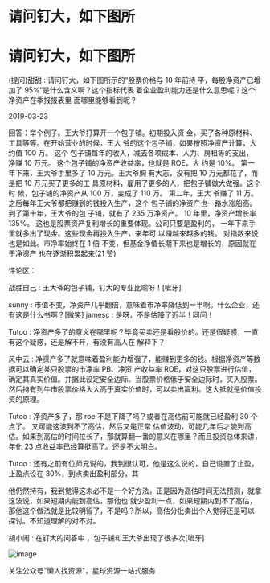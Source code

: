 # 请问钉大，如下图所

# 请问钉大，如下图所

(提问)甜甜 : 请问钉大，如下图所示的“股票价格与 10 年前持 平，每股净资产已增加了 95%”是什么含义啊？这个指标代表 着企业盈利能力还是什么意思呢？这个净资产在季报报表里 面哪里能够看到呢？

2019-03-23

回答：举个例子。王大爷打算开一个包子铺。初期投入资 金，买了各种原材料、工具等等。在开始营业的时候，王大 爷的这个包子铺，如果按照净资产计算，大约值 100 万。 这个 包子铺每年的收入，减去各项成本、人力、房租等的支出， 净赚 10 万元。 这个包子铺的净资产收益率，也就是 ROE，大 约是 10%。 第一年下来，王大爷手里多了 10 万元。王大爷胸 有大志，没有把 10 万元都花了，而是把 10 万元买了更多的工 具原材料，雇用了更多的人，把包子铺做大做强。这个时 候，包子铺的净资产从 100 万，变成了 110 万。 第二年，王大 爷赚了 11 万。之后每年王大爷都把赚到的钱投入生产，这个 包子铺的净资产也一路水涨船高。到了第十年，王大爷的包 子铺，就有了 235 万净资产。 10 年里，净资产增长率 135%。 这也是股票资产复利增长的重要体现。公司只要是盈利的， 一年下来手里就多出了现金。这些现金再投入生产，来年可 以赚越来越多的钱。 对指数来说也是如此。市净率始终在 1 倍 不变，但基金净值长期下来也是增长的，原因就在于净资产 也在逐渐积累起来(21 赞)

评论区：

战胜自己 : 王大爷的包子铺，钉大的专业比喻呀！[呲牙]

sunny : 市值不变，净资产几乎翻倍，意味着市净率降低到一半啊。什么企业，还有这是什么书啊？[微笑] jamesc : 是呀，不是估降了近半！同问！

Tutoo : 净资产多了的意义在哪里呢？毕竟买卖还是看股价的。还是很疑惑，一直有这个疑惑，还是解不开，有没有高人在 解释下？

风中云 : 净资产多了就意味着盈利能力增强了，能赚到更多的钱。根据净资产等数据可以确定某只股票的市净率 PB、净资 产收益率 ROE，对这只股票进行估值，确定其真实价值。并据此设定安全边际。当股票价格低于安全边际时，买入股票。 然后持有到牛市股票价格大大高于真实价值时，可以卖出赢利。这大抵就是价值投资的原理。

Tutoo : 净资产多了，那 roe 不是下降了吗？或者在高估前可能就已经盈利 30 个点了。 又可能这波到不了高估，然后又是正常 估值波动，可能几年后才能到高估。如果到高估的时间拉长了，那就算翻一番的意义在哪里？而且投资总体来讲，年化 23 点收益率已经算挺高了。还是不太明白。

Tutoo : 还有之前有位师兄说的，我到很认可，他是这么说的，自己设置了止盈，止盈点设在 30%，到点卖出盈利部分，其

他仍然持有，我到觉得这未必不是一个好方法，正是因为高估时间无法预测，就拿这波说，如果短期内能到高估，那他也 就少盈利一点，如果短期内到不了高估，那他这个做法就是比较明智了，不是吗？所以，高估分批卖出个人觉得还是可以 探讨。不知道理解的对不对。

胡小闹 : 在钉大的问答中 ，包子铺和王大爷出现了很多次[呲牙]

![image](img/Image_0451.png)

关注公众号"懒人找资源"，星球资源一站式服务